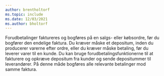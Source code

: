 ```yaml
---
author: brentholtorf
ms.topic: include
ms.date: 12/03/2021
ms.author: bholtorf
---
```

Forudbetalinger faktureres og bogføres på en salgs- eller købsordre, før du bogfører den endelige faktura. Du kræver måske et depositum, inden du producerer varerne efter ordre, eller du kræver måske betaling, før du leverer varer til en kunde. Du kan bruge forudbetalingsfunktionerne til at fakturere og opkræve depositum fra kunder og sende depositummer til leverandører. På denne måde bogføres alle relevante betalinger mod samme faktura.  
